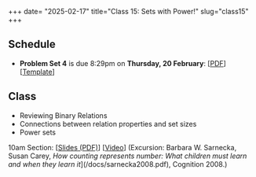 +++
date= "2025-02-17"
title="Class 15: Sets with Power!"
slug="class15"
+++

## Schedule

- **Problem Set 4** is due 8:29pm on
**Thursday, 20 February**: [[PDF](/docs/ps4.pdf)] [[Template](https://www.overleaf.com/read/qqvqbpzjxpgk#698844)]

## Class

- Reviewing Binary Relations
- Connections between relation properties and set sizes
- Power sets

10am Section: [[Slides (PDF)]()] [[Video]()] (Excursion: Barbara W. Sarnecka, Susan Carey, _How counting represents number: What children must learn and when they learn it_](/docs/sarnecka2008.pdf), Cognition 2008.)  
<!-- 2pm Section: [[Slides (PDF)](https://virginia.box.com/s/owwptajxpc7jch8vclw21cvxfm9v32on)] [[Video](https://uva.hosted.panopto.com/Panopto/Pages/Viewer.aspx?id=891560f0-133a-41c6-960e-b281001e056d)]
-->